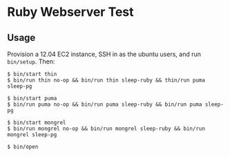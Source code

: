 # Ruby Webserver Test

## Usage

Provision a 12.04 EC2 instance, SSH in as the ubuntu users, and run `bin/setup`. Then:

```console
$ bin/start thin
$ bin/run thin no-op && bin/run thin sleep-ruby && thin/run puma sleep-pg

$ bin/start puma
$ bin/run puma no-op && bin/run puma sleep-ruby && bin/run puma sleep-pg

$ bin/start mongrel
$ bin/run mongrel no-op && bin/run mongrel sleep-ruby && bin/run mongrel sleep-pg

$ bin/open
```
